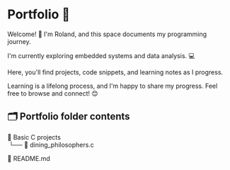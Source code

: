 # Portfolio 🚀

Welcome! 👋 I'm Roland, and this space documents my programming journey.

I'm currently exploring embedded systems and data analysis. 💻

Here, you'll find projects, code snippets, and learning notes as I progress.

Learning is a lifelong process, and I'm happy to share my progress.
Feel free to browse and connect! 😊


## 🗂️ Portfolio folder contents
📁 Basic C projects  
&nbsp;└── 📄 dining_philosophers.c  

📝 README.md  
